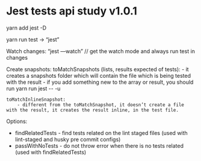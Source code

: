 # Jest tests api study v1.0.1

yarn add jest -D

yarn run test -> “jest”

Watch changes: “jest —watch” // get the watch mode and always run test in changes

Create snapshots:
	toMatchSnapshots (lists, results expected of tests):
		- it creates a snapshots folder which will contain the file which is being tested with the result
		- if you add something new to the array or result, you should run yarn run jest -- -u

	toMatchInlineSnapshot:
		- different from the toMatchSnapshot, it doesn’t create a file with the result, it creates the result inline, in the test file.

Options:
- findRelatedTests - find tests related on the lint staged files (used with lint-staged and husky pre commit configs)
- passWithNoTests - do not throw error when there is no tests related (used with findRelatedTests)

